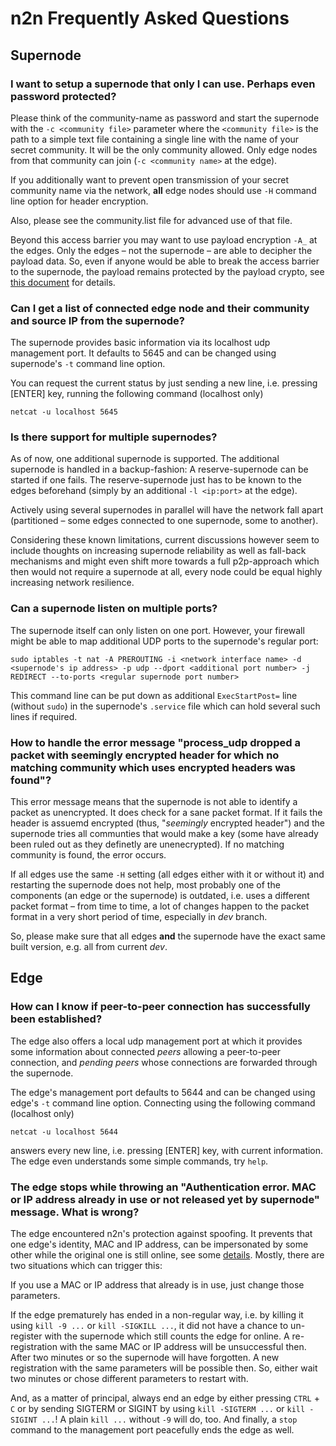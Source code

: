 # n2n Frequently Asked Questions


## Supernode


### I want to setup a supernode that only I can use. Perhaps even password protected?

Please think of the community-name as password and start the supernode with the `-c <community file>` parameter where the `<community file>` is the path to a simple text file containing a single line with the name of your secret community. It will be the only community allowed. Only edge nodes from that community can join (`-c <community name>` at the edge).

If you additionally want to prevent open transmission of your secret community name via the network, **all** edge nodes should use `-H` command line option for header encryption.

Also, please see the community.list file for advanced use of that file.

Beyond this access barrier you may want to use payload encryption `-A_` at the edges. Only the edges – not the supernode – are able to decipher the payload data. So, even if anyone would be able to break the access barrier to the supernode, the payload remains protected by the payload crypto, see [this document](https://github.com/ntop/n2n/blob/dev/doc/Crypto.md) for details.


### Can I get a list of connected edge node and their community and source IP from the supernode?

The supernode provides basic information via its localhost udp management port. It defaults to 5645 and can be changed using supernode's `-t` command line option.

You can request the current status by just sending a new line, i.e. pressing [ENTER] key, running the following command (localhost only)

`netcat -u localhost 5645`


### Is there support for multiple supernodes?

As of now, one additional supernode is supported. The additional supernode is handled in a backup-fashion: A reserve-supernode can be started if one fails. The reserve-supernode just has to be known to the edges beforehand (simply by an additional `-l <ip:port>` at the edge).

Actively using several supernodes in parallel will have the network fall apart (partitioned – some edges connected to one supernode, some to another).

Considering these known limitations, current discussions however seem to include thoughts on increasing supernode reliability as well as fall-back mechanisms and might even shift more towards a full p2p-approach which then would not require a supernode at all, every node could be equal highly increasing network resilience.


### Can a supernode listen on multiple ports?

The supernode itself can only listen on one port. However, your firewall might be able to map additional UDP ports to the supernode's regular port:

`sudo iptables -t nat -A PREROUTING -i <network interface name> -d <supernode's ip address> -p udp --dport <additional port number> -j REDIRECT --to-ports <regular supernode port number>`

This command line can be put down as additional `ExecStartPost=` line (without `sudo`) in the supernode's `.service` file which can hold several such lines if required.


### How to handle the error message "process_udp dropped a packet with seemingly encrypted header for which no matching community which uses encrypted headers was found"?

This error message means that the supernode is not able to identify a packet as unencrypted. It does check for a sane packet format. If it fails the header is assuemd encrypted (thus, "_seemingly_ encrypted header") and the supernode tries all communties that would make a key (some have already been ruled out as they definetly are unenecrypted). If no matching community is found, the error occurs.

If all edges use the same `-H` setting (all edges either with it or without it) and restarting the supernode does not help, most probably one of the components (an edge or the supernode) is outdated, i.e. uses a different packet format – from time to time, a lot of changes happen to the packet format in a very short period of time, especially in _dev_ branch.

So, please make sure that all edges **and** the supernode have the exact same built version, e.g. all from current _dev_.


## Edge


### How can I know if peer-to-peer connection has successfully been established?

The edge also offers a local udp management port at which it provides some information about connected _peers_ allowing a peer-to-peer connection, and _pending peers_ whose connections are forwarded through the supernode.

The edge's management port defaults to 5644 and can be changed using edge's `-t` command line option. Connecting using the following command (localhost only)

`netcat -u localhost 5644`

answers every new line, i.e. pressing [ENTER] key, with current information. The edge even understands some simple commands, try `help`.


### The edge stops while throwing an "Authentication error. MAC or IP address already in use or not released yet by supernode" message. What is wrong?

The edge encountered n2n's protection against spoofing. It prevents that one edge's identity, MAC and IP address, can be impersonated by some other while the original one is still online, see some [details](Authentication.md). Mostly, there are two situations which can trigger this:

If you use a MAC or IP address that already is in use, just change those parameters.

If the edge prematurely has ended in a non-regular way, i.e. by killing it using `kill -9 ...` or `kill -SIGKILL ...`, it did not have a chance to un-register with the supernode which still counts the edge for online. A re-registration with the same MAC or IP address will be unsuccessful then. After two minutes or so the supernode will have forgotten. A new registration with the same parameters will be possible then. So, either wait two minutes or chose different parameters to restart with.

And, as a matter of principal, always end an edge by either pressing `CTRL` + `C` or by sending SIGTERM or SIGINT by using `kill -SIGTERM ...` or `kill -SIGINT ...`! A plain `kill ...` without `-9` will do, too. And finally, a `stop` command to the management port peacefully ends the edge as well.